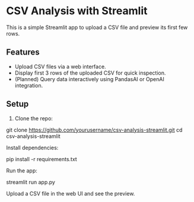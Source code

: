 # CSV Analysis with Streamlit

This is a simple Streamlit app to upload a CSV file and preview its first few rows.

## Features

- Upload CSV files via a web interface.
- Display first 3 rows of the uploaded CSV for quick inspection.
- (Planned) Query data interactively using PandasAI or OpenAI integration.

## Setup

1. Clone the repo:

git clone https://github.com/yourusername/csv-analysis-streamlit.git
cd csv-analysis-streamlit

Install dependencies:

pip install -r requirements.txt

Run the app:

streamlit run app.py

Upload a CSV file in the web UI and see the preview.
